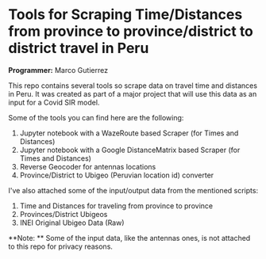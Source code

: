 Tools for Scraping Time/Distances from province to province/district to district travel in Peru
====================

**Programmer:** Marco Gutierrez

This repo contains several tools so scrape data on travel time and distances in Peru. It was created as part of a major project that will use this data as an input for a Covid SIR model.

Some of the tools you can find here are the following:

1. Jupyter notebook with a WazeRoute based Scraper (for Times and Distances)
1. Jupyter notebook with a Google DistanceMatrix based Scraper (for Times and Distances)
1. Reverse Geocoder for antennas locations
1. Province/District to Ubigeo (Peruvian location id) converter

I've also attached some of the input/output data from the mentioned scripts:

1. Time and Distances for traveling from province to province
1. Provinces/District Ubigeos
1. INEI Original Ubigeo Data (Raw)

**Note: ** Some of the input data, like the antennas ones, is not attached to this repo for privacy reasons.